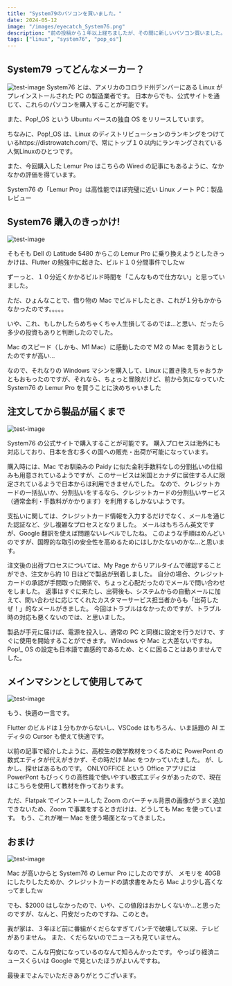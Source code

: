 ```yaml
---
title: "System79のパソコンを買いました。"
date: 2024-05-12
image: "/images/eyecatch_System76.png"
description: "前の投稿から１年以上経ちましたが、その間に新しいパソコン買いました。System76のLemurProというLinuxプレインストールのPCです。これがまた、結構いいんですよ。"
tags: ["linux", "system76", "pop_os"]
---
```


## System79 ってどんなメーカー？

![test-image](/images/01_System76.png)
System76 とは、アメリカのコロラド州デンバーにある Linux がプレインストールされた PC の製造業者です。
日本からでも、公式サイトを通じて、これらのパソコンを購入することが可能です。

また、Pop!\_OS という Ubuntu ベースの独自 OS をリリースしています。

ちなみに、Pop!\_OS は、Linux のディストリビューションのランキングをつけているhttps://distrowatch.com/で、常にトップ１０以内にランキングされている人気Linuxのひとつです。

また、今回購入した Lemur Pro はこちらの Wired の記事にもあるように、なかなかの評価を得ています。

System76 の「Lemur Pro」は高性能でほぼ完璧に近い Linux ノート PC：製品レビュー

## System76 購入のきっかけ!

![test-image](/images/02_System76.png)

そもそも Dell の Latitude 5480 からこの Lemur Pro に乗り換えようとしたきっかけは、Flutter の勉強中に起きた、ビルド１０分間事件でしたｗ

ずーっと、１０分近くかかるビルド時間を「こんなもので仕方ない」と思っていました。

ただ、ひょんなことで、借り物の Mac でビルドしたとき、これが１分もかからなかったのです。。。。。

いや、これ、もしかしたらめちゃくちゃ人生損してるのでは…と思い、だったら多少の投資もありと判断したのでした。

Mac のスピード（しかも、M1 Mac）に感動したので M2 の Mac を買おうとしたのですが高い…

なので、それなりの Windows マシンを購入して、Linux に置き換えちゃおうかともおもったのですが、それなら、ちょっと冒険だけど、前から気になっていた System76 の Lemur Pro を買うことに決めちゃいました

## 注文してから製品が届くまで

![test-image](/images/03_System76.png)

System76 の公式サイトで購入することが可能です。
購入プロセスは海外にも対応しており、日本を含む多くの国への販売・出荷が可能になっています。

購入時には、Mac でお馴染みの Paidy に似た金利手数料なしの分割払いの仕組みも用意されているようですが、このサービスは米国とカナダに居住する人に限定されているようで日本からは利用できませんでした。
なので、クレジットカードの一括払いか、分割払いをするなら、クレジットカードの分割払いサービス（通常金利・手数料がかかります）を利用するしかないようです。

支払いに関しては、クレジットカード情報を入力するだけでなく、メールを通じた認証など、少し複雑なプロセスとなりました。
メールはもちろん英文ですが、Google 翻訳を使えば問題ないレベルでしたね。
このような手順はめんどいのですが、国際的な取引の安全性を高めるためにはしかたないのかな…と思います。

注文後の出荷プロセスについては、My Page からリアルタイムで確認することができ、注文から約 10 日ほどで製品が到着しました。
自分の場合、クレジットカードの承認が手間取った関係で、ちょっと心配だったのでメールで問い合わせをしました。
返事はすぐに来たし、出荷後も、システムからの自動メールに加えて、問い合わせに応じてくれたカスタマーサービス担当者からも「出荷したぜ！」的なメールがきました。
今回はトラブルはなかったのですが、トラブル時の対応も悪くないのでは、と思いました。

製品が手元に届けば、電源を投入し、通常の PC と同様に設定を行うだけで、すぐに使用を開始することができます。
Windows や Mac と大差ないですね。
Pop!\_ OS の設定も日本語で直感的であるため、とくに困ることはありませんでした。

## メインマシンとして使用してみて

![test-image](/images/04_System76.png)

もう、快適の一言です。

Flutter のビルドは１分もかからないし、VSCode はもちろん、いま話題の AI エディタの Cursor も使えて快適です。

以前の記事で紹介したように、高校生の数学教材をつくるために PowerPont の数式エディタが代えがきかず、その時だけ Mac をつかっていたました。
が、しかし、探せばあるものです。
ONLYOFFICE という Office アプリには PowerPont もびっくりの高性能で使いやすい数式エディタがあったので、現在はこちらを使用して教材を作っております。

ただ、Flatpak でインストールした Zoom のバーチャル背景の画像がうまく追加できないため、Zoom で事業をするときだけは、どうしても Mac を使っています。
もう、これが唯一 Mac を使う場面となってきました。

## おまけ

![test-image](/images/05_System76.png)

Mac が高いからと System76 の Lemur Pro にしたのですが、
メモリを 40GB にしたりしたためか、クレジットカードの請求書をみたら Mac より少し高くなってましたｗ

でも、$2000 はしなかったので、いや、この値段はおかしくないか…と思ったのですが、なんと、円安だったのですね、このとき。

我が家は、３年ほど前に番組がくだらなすぎてパンチで破壊して以来、テレビがありません。
また、くだらないのでニュースも見ていません。

なので、こんな円安になっているのなんて知らんかったです。
やっぱり経済ニュースくらいは Google で見といたほうがよいんですね。

最後までよんでいただきありがとうございます。
